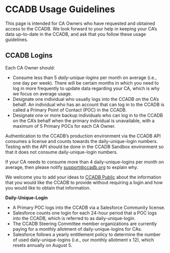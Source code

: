 # CCADB Usage Guidelines #

This page is intended for CA Owners who have requested and obtained access to the CCADB. We look forward to your help in keeping your CA’s data up-to-date in the CCADB, and ask that you follow these usage guidelines.

## CCADB Logins ##

Each CA Owner should:
* Consume less than 5 *daily-unique-logins* per month on average (i.e., one day per week). There will be certain months in which you need to log in more frequently to update data regarding your CA, which is why we focus on average usage.
* Designate one individual who usually logs into the CCADB on the CA’s behalf. An individual who has an account that can log in to the CCADB is called a Primary Point of Contact (POC) in the CCADB.
* Designate one or more backup individuals who can log in to the CCADB on the CA’s behalf when the primary individual is unavailable, with a maximum of 5 Primary POCs for each CA Owner.

Authentication to the CCADB’s production environment via the CCADB API consumes a license and counts towards the daily-unique-login numbers. Testing with the API should be done in the CCADB Sandbox environment so that it does not consume daily-unique-login numbers.

If your CA needs to consume more than 4 daily-unique-logins per month on average, then please notify support@ccadb.org to explain why.

We welcome you to add your ideas to [CCADB Public](https://groups.google.com/a/ccadb.org/g/public) about the information that you would like the CCADB to provide without requiring a login and how you would like to obtain that information.

**Daily-Unique-Login**
* A Primary POC logs into the CCADB via a Salesforce Community license. 
* Salesforce counts one login for each 24-hour period that a POC logs into the CCADB, which is referred to as daily-unique-login. 
* The CCADB Steering Committee member organizations are currently paying for a monthly allotment of daily-unique-logins for CAs.
* Salesforce follows a yearly entitlement policy to determine the number of used daily-unique-logins (i.e., our monthly allotment x 12), which resets annually on August 5.
